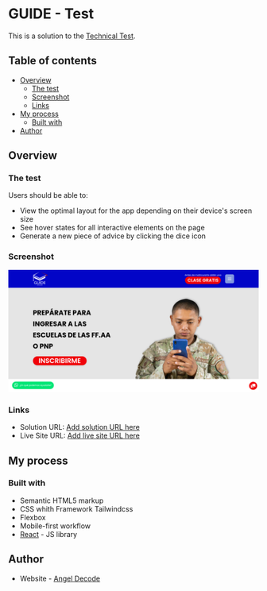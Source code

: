 # GUIDE - Test

This is a solution to the [Technical Test](https://www.figma.com/file/BMSlmtw9LmowPzYV5Gclrb/GUIDE).

## Table of contents

- [Overview](#overview)
  - [The test](#the-test)
  - [Screenshot](#screenshot)
  - [Links](#links)
- [My process](#my-process)
  - [Built with](#built-with)
- [Author](#author)


## Overview

### The test

Users should be able to:

- View the optimal layout for the app depending on their device's screen size
- See hover states for all interactive elements on the page
- Generate a new piece of advice by clicking the dice icon

### Screenshot

![preview](./React-App.png)

### Links

- Solution URL: [Add solution URL here](https://github.com/angelchoque/guide-pre-militar)
- Live Site URL: [Add live site URL here](https://vocal-horse-949e07.netlify.app/)

## My process

### Built with

- Semantic HTML5 markup
- CSS whith Framework Tailwindcss
- Flexbox
- Mobile-first workflow
- [React](https://reactjs.org/) - JS library

## Author

- Website - [Angel Decode](https://www.angeldecode.com)

